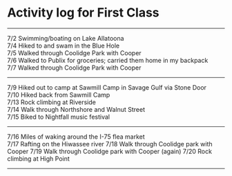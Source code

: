 # Activity log for First Class

---
7/2 Swimming/boating on Lake Allatoona   
7/4 Hiked to and swam in the Blue Hole  
7/5 Walked through Coolidge Park with Cooper  
7/6 Walked to Publix for groceries; carried them home in my backpack  
7/7 Walked through Coolidge Park with Cooper  

--- 

7/9 Hiked out to camp at Sawmill Camp in Savage Gulf via Stone Door  
7/10 Hiked back from Sawmill Camp  
7/13 Rock climbing at Riverside  
7/14 Walk through Northshore and Walnut Street  
7/15 Biked to Nightfall music festival  

---

7/16 Miles of waking around the I-75 flea market  
7/17 Rafting on the Hiwassee river
7/18 Walk through Coolidge park with Cooper
7/19 Walk through Coolidge park with Cooper (again)
7/20 Rock climbing at High Point

---


